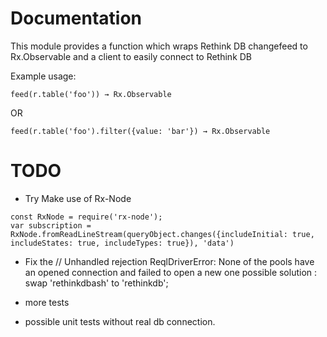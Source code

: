 # Documentation

This module provides a function which wraps Rethink DB changefeed to Rx.Observable
and a client to easily connect to Rethink DB

Example usage:

```
feed(r.table('foo')) → Rx.Observable
```

OR

```
feed(r.table('foo').filter({value: 'bar'}) → Rx.Observable
```

# TODO
* Try Make use of Rx-Node
```
const RxNode = require('rx-node');
var subscription = RxNode.fromReadLineStream(queryObject.changes({includeInitial: true, includeStates: true, includeTypes: true}), 'data')
```

* Fix the // Unhandled rejection ReqlDriverError: None of the pools have an opened connection and failed to open a new one
possible solution : swap 'rethinkdbash' to 'rethinkdb'; 

* more tests
* possible unit tests without real db connection.